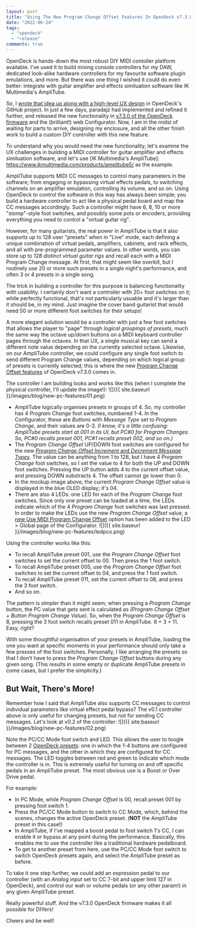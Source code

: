 ```yaml
---
layout: post
title: "Using The New Program Change Offset Features In OpenDeck v7.3.0"
date: "2022-06-24"
tags: 
  - "opendeck"
  - "release"
comments: true
---
```


OpenDeck is hands-down the most robust DIY MIDI contoller platform available. I've used it to build mixing console controllers for my DAW, dedicated look-alike hardware controllers for my favourite software plugin emulations, and more. But there was one thing I wished it could do even better: integrate with guitar amplifier and effects similuation software like IK Multimedia's AmpliTube.

So, I [wrote that idea up along with a high-level UX design](https://github.com/shanteacontrols/OpenDeck/discussions/157) in OpenDeck's GitHub project. In just a few days, paradajz had implemented and refined it further, and released the new functionality in [v7.3.0 of the OpenDeck firmware](https://github.com/shanteacontrols/OpenDeck/releases/tag/v7.3.0) and the (brilliant!) web Configurator. Now, I am in the midst of waiting for parts to arrive, designing my enclosure, and all the other finish work to build a custom DIY controller with this new feature.

To understand why you would need the new functionality, let's examine the UX challenges in building a MIDI controller for guitar amplifier and effects similuation software, and let's use [IK Multimedia's AmpliTube]: https://www.ikmultimedia.com/products/amplitube5/ as the example.

AmpliTube supports MIDI CC messages to control many parameters in the software; from engaging or bypassing virtual effects pedals, to switching channels on an amplifier emulation, controlling its volume, and so on. Using OpenDeck to control the software in this way has always been simple; you build a hardware controller to act like a physical pedal board and map the CC messages accordingly. Such a controller might have 6, 8, 10 or more "stomp"-style foot switches, and possibly some pots or encoders, providing everything you need to control a "virtual guitar rig".

However, for many guitarists, the real power in AmpliTube is that it also supports up to 128 user "presets" when in "Live" mode, each defining a unique combination of virtual pedals, amplifiers, cabinets, and rack effects, and all with pre-programmed parameter values. In other words, you can store up to _128 distinct virtual guitar rigs_ and recall each with a MIDI Program Change message. At first, that might seem like overkill, but I routinely use 20 or more such presets in a single night's performance, and often 3 or 4 presets in a single song.

The trick in building a controller for this purpose is balancing functionality with usability. I certainly don't want a controller with 20+ foot switches on it; while perfectly functional, that's not particularly usuable and it's larger than it should be, in my mind. Just imagine the cover band guitarist that would need 50 or more different foot switches for their setups!

A more elegant solution would be a controller with just a few foot switches that allows the player to "page" through _logical groupings of presets_, much the same way the octave up/down buttons on a MIDI keyboard controller pages through the octaves. In that UX, a single musical key can send a different note value depending on the currently selected octave. Likewise, on our AmpliTube controller, we could configure any single foot switch to send different Program Change values, depending on which logical group of presets is currently selected; this is where the new [Program Change Offset features](https://github.com/shanteacontrols/OpenDeck/wiki/Configurable-features#message-type) of OpenDeck v7.3.0 comes in.

The controller I am building looks and works like this (when I complete the physical controller, I'll update the image!):
![]({{ site.baseurl }}/images/blog/new-pc-features/01.png)

- AmpliTube logically organises presets in groups of 4. So, my controller has 4 _Program Change_ foot switches, numbered 1-4. In the Configurator, these are _Buttons_ with _Message Type_ set to _Program Change_, and their values are 0-3. _(I know, it's a little confusing: AmpliTube presets start at 001 in its UI, but PC#0 for Program Changes. So, PC#0 recalls preset 001, PC#1 recalls preset 002, and so on.)_
- The _Program Change Offset_ UP/DOWN foot switches are configured for the new [_Program Change Offset Increment_ and _Decrement Message Types_](https://github.com/shanteacontrols/OpenDeck/wiki/Configurable-features#message-type). The value can be anything from 1 to 128, but I have 4 _Program Change_ foot switches, so I set the value to 4 for both the UP and DOWN foot switches. Pressing the UP button adds 4 to the current offset value, and pressing DOWN substracts 4. The offset cannot go lower than 0.
- In the mockup image above, the current _Program Change Offset_ value is displayed in the blue OLED display; it's 04.
- There are also 4 LEDs: one LED for each of the _Program Change_ foot switches. Since only one preset can be loaded at a time, the LEDs indicate which of the 4 _Program Change_ foot switches was last pressed. In order to make the LEDs use the new _Program Change Offset_ value, a [new Use MIDI Program Change Offset](https://github.com/shanteacontrols/OpenDeck/wiki/Configurable-features#global-parameters) option has been added to the LED > Global page of the Configurator.
![]({{ site.baseurl }}/images/blog/new-pc-features/ledpco.png)

Using the controller works like this:
- To recall AmpliTube preset 001, use the _Program Change Offset_ foot switches to set the current offset to 00. Then press the 1 foot switch. 
- To recall AmpliTube preset 005, use the _Program Change Offset_ foot switches to set the current offset to 04, and press the 1 foot switch.
- To recall AmpliTube preset 011, set the current offset to 08, and press the 3 foot switch.
- And so on.

The pattern is simpler than it might seem; when pressing a _Program Change_ button, the PC value that gets sent is calculated as _(Program Change Offset + Button Program Change Value)_. So, when the _Program Change Offset_ is 8, pressing the 3 foot switch recalls preset 011 in AmpliTube. 8 + 3 = 11. Easy, right? 

With some thoughtful organisation of your presets in AmpliTube, loading the one you want at specific moments in your performance should only take a few presses of the foot switches. Personally, I like arranging the presets so that I don't have to press the _Program Change Offset_ buttons during any given song. (This results in some empty or duplicate AmpliTube presets in come cases, but I prefer the simplicity.)

## But Wait, There's More!

Remember how I said that AmpliTube also supports CC messages to control individual parameters like virtual effect pedal bypass? The v0.1 controller above is only useful for changing presets, but not for sending CC messages. Let's look at v0.2 of the controller:
![]({{ site.baseurl }}/images/blog/new-pc-features/02.png)

Note the PC/CC Mode foot switch and LED. This allows the user to toogle between 2 [OpenDeck presets](https://github.com/shanteacontrols/OpenDeck/wiki/Configurable-features#presets): one in which the 1-4 buttons are configured for PC messages, and the other in which they are configured for CC messages. The LED toggles between red and green to indicate which mode the controller is in. This is extremely useful for turning on and off specific pedals in an AmpliTube preset. The most obvious use is a Boost or Over Drive pedal.

For example:
- In PC Mode, while _Program Change Offset_ is 00, recall preset 001 by pressing foot switch 1.
- Press the PC/CC Mode button to switch to CC Mode, which, behind the scenes, changes the active OpenDeck preset. (**NOT** the AmpliTube preset in this case!)
- In AmpliTube, if I've mapped a boost pedal to foot switch 1's CC, I can enable it or bypass at any point during the performance. Basically, this enables me to use the controller like a traditional hardware pedalboard.
- To get to another preset from here, use the PC/CC Mode foot switch to switch OpenDeck presets again, and select the AmpliTube preset as before.

To take it one step further, we could add an expression pedal to our controller (with an _Analog_ input set to CC 7-bit and upper limit 127 in OpenDeck), and control our wah or volume pedals (or any other param!) in any given AmpliTube preset. 

Really powerful stuff. And the v7.3.0 OpenDeck firmware makes it all possible for DIYers!

Cheers and be well!



